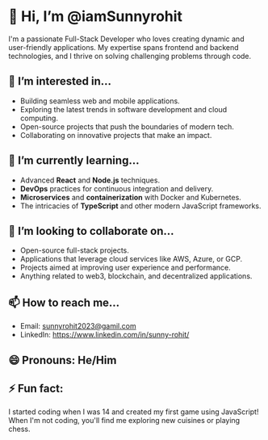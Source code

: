 # 👋 Hi, I’m @iamSunnyrohit

I'm a passionate Full-Stack Developer who loves creating dynamic and user-friendly applications. My expertise spans frontend and backend technologies, and I thrive on solving challenging problems through code.

## 👀 I’m interested in...
- Building seamless web and mobile applications.
- Exploring the latest trends in software development and cloud computing.
- Open-source projects that push the boundaries of modern tech.
- Collaborating on innovative projects that make an impact.

## 🌱 I’m currently learning...
- Advanced **React** and **Node.js** techniques.
- **DevOps** practices for continuous integration and delivery.
- **Microservices** and **containerization** with Docker and Kubernetes.
- The intricacies of **TypeScript** and other modern JavaScript frameworks.

## 💞️ I’m looking to collaborate on...
- Open-source full-stack projects.
- Applications that leverage cloud services like AWS, Azure, or GCP.
- Projects aimed at improving user experience and performance.
- Anything related to web3, blockchain, and decentralized applications.

## 📫 How to reach me...
- Email: sunnyrohit2023@gamil.com
- LinkedIn: https://www.linkedin.com/in/sunny-rohit/

## 😄 Pronouns: He/Him

## ⚡ Fun fact:
I started coding when I was 14 and created my first game using JavaScript! When I'm not coding, you'll find me exploring new cuisines or playing chess.

